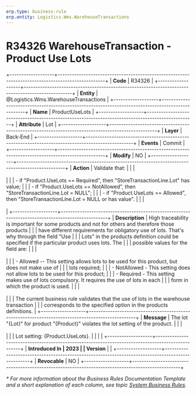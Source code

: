 ```yaml
---
erp.type: business-rule
erp.entity: Logistics.Wms.WarehouseTransactions
---
```


# R34326 WarehouseTransaction - Product Use Lots
+-------------------+--------------------------------------------------------------------------------------------------+
| **Code**          | R34326                                                                                           |
+-------------------+--------------------------------------------------------------------------------------------------+
| **Entity**        | @Logistics.Wms.WarehouseTransactions                                                             |
+-------------------+--------------------------------------------------------------------------------------------------+
| **Name**          | ProductUseLots                                                                                   |
+-------------------+--------------------------------------------------------------------------------------------------+
| **Attribute**     | Lot                                                                                              |
+-------------------+--------------------------------------------------------------------------------------------------+
| **Layer**         | Back-End                                                                                         |
+-------------------+--------------------------------------------------------------------------------------------------+
| **Events**        | Commit                                                                                           |
+-------------------+--------------------------------------------------------------------------------------------------+
| **Modify**        | NO                                                                                               |
+-------------------+--------------------------------------------------------------------------------------------------+
| **Action**        | Validate that:                                                                                   |
|                   | <br/><br/>                                                                                       |
|                   | -   if \"Product.UseLots == Required\", then \"StoreTransactionLine.Lot\" has value;             |
|                   | -   if \"Product.UseLots == NotAllowed\", then \"StoreTransactionLine.Lot = NULL\";              |
|                   | -   if \"Product.UseLots == Allowed\", then \"StoreTransactionLine.Lot = NULL or has value\".    |
|                   | <br/><br/>                                                                                       |
+-------------------+--------------------------------------------------------------------------------------------------+
| **Description**   | High traceability is important for some products and not for others and therefore those products |
|                   | have different requirements for obligatory use of lots. That's why through the field \"Use       |
|                   | Lots\" in the products definition could be specified if the particular product uses lots. The    |
|                   | possible values for the field are:                                                               |
|                   | <br/><br/>                                                                                       |
|                   | -   Allowed -- This setting allows lots to be used for this product, but does not make use of    |
|                   |     lots required;                                                                               |
|                   | -   NotAllowed - This setting does not allow lots to be used for this product;                   |
|                   | -   Required - This setting makes use of lots compulsory. It requires the use of lots in each    |
|                   |     form in which the product is used.                                                           |
|                   | <br/><br/>                                                                                       |
|                   | The current business rule validates that the use of lots in the warehouse transaction            |
|                   | corresponds to the specified option in the products definitions.                                 |
+-------------------+--------------------------------------------------------------------------------------------------+
| **Message**       | The lot "{Lot}" for product "{Product}" violates the lot setting of the product.                 |
|                   | <br/><br/>                                                                                       |
|                   | Lot setting: {Product.UseLots}.                                                                  |
|                   |                                                                                                  |
+-------------------+--------------------------------------------------------------------------------------------------+
| **Introduced In   | 2023                                                                                             |
| Version**         |                                                                                                  |
+-------------------+--------------------------------------------------------------------------------------------------+
| **Revocable**     | NO                                                                                               |
+-------------------+--------------------------------------------------------------------------------------------------+

*\* For more information about the Business Rules Documentation Template and a short explanation of each column, see
topic [System Business Rules](../templates/template-description-system-business-rules.md).*
